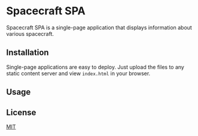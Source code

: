 # Spacecraft SPA

Spacecraft SPA is a single-page application that displays information about various spacecraft.

## Installation

Single-page applications are easy to deploy. Just upload the files to any static content server and view ```index.html``` in your browser.

## Usage



## License
[MIT](https://choosealicense.com/licenses/mit/)